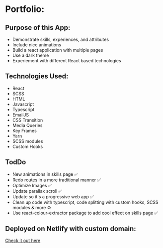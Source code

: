 # Portfolio: 

## Purpose of this App:
- Demonstrate skills, experiences, and attributes
- Include nice animations 
- Build a react application with multiple pages 
- Use a dark theme 
- Experiement with different React based technologies

## Technologies Used:
- React
- SCSS
- HTML
- Javascript
- Typescript
- EmailJS
- CSS Transition
- Media Queries
- Key Frames
- Yarn
- SCSS modules
- Custom Hooks

## TodDo
- New animations in skills page ✅
- Redo routes in a more traditional manner ✅
- Optimize Images ✅
- Update parallax scroll ✅
- Update so it's a progressive web app ✅
- Clean up code with typescript, code splitting with custom hooks, SCSS modules & more ⚙️
- Use react-colour-extractor package to add cool effect on skills page ✅

## Deployed on Netlify with custom domain:

[Check it out here ](https://www.tim-angus.com/)

